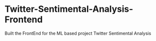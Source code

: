 # Twitter-Sentimental-Analysis-Frontend
Built the FrontEnd for the ML based project Twitter Sentimental Analysis
